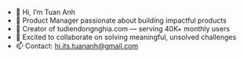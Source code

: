 - 👋 Hi, I’m Tuan Anh
- 👀 Product Manager passionate about building impactful products
- 🌱 Creator of tudiendongnghia.com — serving 40K+ monthly users
- 💞️ Excited to collaborate on solving meaningful, unsolved challenges
- 📫 Contact: hi.its.tuananh@gmail.com
